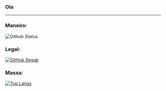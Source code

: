 ### Ola

---

### Maneiro:
![Github Status](https://github-readme-stats.vercel.app/api?username=richardsoapsoup&show_icons=true&theme=dark&icon_color=00ff00)

### Legal:
[![GitHub Streak](http://github-readme-streak-stats.herokuapp.com?user=richardsoapsoup&theme=dark&background=000000&ring=00ff00&fire=00ff00&currStreakNum=ffffff)](https://git.io/streak-stats)


### Massa:
[![Top Langs](https://github-readme-stats.vercel.app/api/top-langs/?username=richardsoapsoup&layout=compact&theme=vision-friendly-dark)](https://github.com/anuraghazra/github-readme-stats)

<!--
**richardsoapsoup/richardsoapsoup** is a ✨ _special_ ✨ repository because its `README.md` (this file) appears on your GitHub profile.

Here are some ideas to get you started:

- 🔭 I’m currently working on ...
- 🌱 I’m currently learning ...
- 👯 I’m looking to collaborate on ...
- 🤔 I’m looking for help with ...
- 💬 Ask me about ...
- 📫 How to reach me: ...
- 😄 Pronouns: ...
- ⚡ Fun fact: ...
-->
